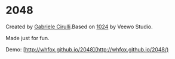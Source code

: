 # 2048
Created by [Gabriele Cirulli](http://gabrielecirulli.com).Based on [1024](https://itunes.apple.com/us/app/1024!/id823499224) by Veewo Studio.

Made just for fun. 

Demo: [http://whfox.github.io/2048](http://whfox.github.io/2048/)
